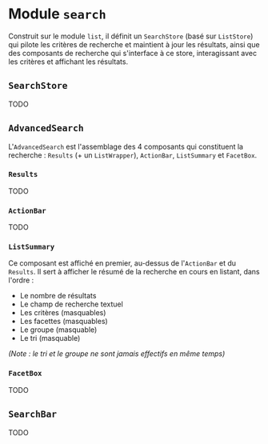 # Module `search`

Construit sur le module `list`, il définit un `SearchStore` (basé sur `ListStore`) qui pilote les critères de recherche et maintient à jour les résultats, ainsi que des composants de recherche qui s'interface à ce store, interagissant avec les critères et affichant les résultats.

## `SearchStore`
TODO

## `AdvancedSearch`
L'`AdvancedSearch` est l'assemblage des 4 composants qui constituent la recherche : `Results` (+ un `ListWrapper`), `ActionBar`, `ListSummary` et `FacetBox`.

### `Results`
TODO

### `ActionBar`
TODO

### `ListSummary`
Ce composant est affiché en premier, au-dessus de l'`ActionBar` et du `Results`. Il sert à afficher le résumé de la recherche en cours en listant, dans l'ordre :
* Le nombre de résultats
* Le champ de recherche textuel
* Les critères (masquables)
* Les facettes (masquables)
* Le groupe (masquable)
* Le tri (masquable)

_(Note : le tri et le groupe ne sont jamais effectifs en même temps)_

### `FacetBox`
TODO

## `SearchBar`
TODO
